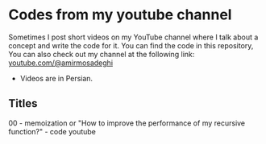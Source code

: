 # Codes from my youtube channel
Sometimes I post short videos on my YouTube channel where I talk about a concept and write the code for it. You can find the code in this repository,
You can also check out my channel at the following link:
[youtube.com/@amirmosadeghi](https://www.youtube.com/@amirmosadeghi)

* Videos are in Persian.

Titles
---
00 - memoization or "How to improve the performance of my recursive function?" - code youtube

